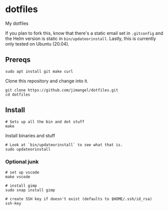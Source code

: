 # dotfiles
My dotfiles

If you plan to fork this, know that there's a static email set in `.gitconfig` and the Helm version is static in `bin/updateorinstall`. Lastly, this is currently only tested on Ubuntu (20.04).


## Prereqs

```
sudo apt install git make curl
```

Clone this repository and change into it.

```
git clone https://github.com/jimangel/dotfiles.git
cd dotfiles
```

## Install

```
# Sets up all the bin and dot stuff
make
```

Install binaries and stuff

```
# Look at `bin/updateorinstall` to see what that is.
sudo updateorinstall
```

### Optional junk

```
# set up vscode
make vscode

# install gimp
sudo snap install gimp

# create SSH key if doesn't exist (defaults to $HOME/.ssh/id_rsa)
ssh-key
```
